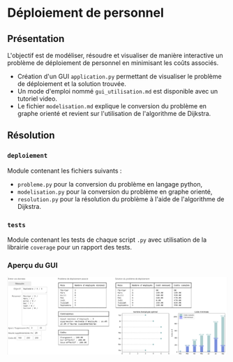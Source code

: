 # Déploiement de personnel

## Présentation

L'objectif est de modéliser, résoudre et visualiser de manière interactive un problème de déploiement de personnel en minimisant les coûts associés.

- Création d'un GUI `application.py` permettant de visualiser le problème de déploiement et la solution trouvée.
- Un mode d'emploi nommé `gui_utilisation.md` est disponible avec un tutoriel video.
- Le fichier `modelisation.md` explique le conversion du problème en graphe orienté et revient sur l'utilisation de l'algorithme de Dijkstra.

## Résolution

### `deploiement`

Module contenant les fichiers suivants :

- `probleme.py` pour la conversion du problème en langage python,
- `modelisation.py` pour la conversion du problème en graphe orienté,
- `resolution.py` pour la résolution du problème à l'aide de l'algorithme de Dijkstra.

### `tests`

Module contenant les tests de chaque script `.py` avec utilisation de la librairie `coverage` pour un rapport des tests.

### Aperçu du GUI

<img src="./gui.png"/>
